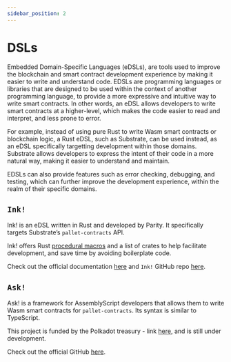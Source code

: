 ```yaml
---
sidebar_position: 2
---
```


# DSLs

Embedded Domain-Specific Languages (eDSLs), are tools used to improve the blockchain and smart contract development experience by making it easier to write and understand code. EDSLs are programming languages or libraries that are designed to be used within the context of another programming language, to provide a more expressive and intuitive way to write smart contracts. In other words, an eDSL allows developers to write smart contracts at a higher-level, which makes the code easier to read and interpret, and less prone to error.

For example, instead of using pure Rust to write Wasm smart contracts or blockchain logic, a Rust eDSL, such as Substrate, can be used instead, as an eDSL specifically targetting development within those domains. Substrate allows developers to express the intent of their code in a more natural way, making it easier to understand and maintain.

EDSLs can also provide features such as error checking, debugging, and testing, which can further improve the development experience, within the realm of their specific domains.

## `Ink!`

Ink! is an eDSL written in Rust and developed by Parity. It specifically targets Substrate’s `pallet-contracts` API.

Ink! offers Rust [procedural macros](https://doc.rust-lang.org/reference/procedural-macros.html#procedural-macro-hygiene) and a list of crates to help facilitate development, and save time by avoiding boilerplate code.

Check out the official documentation [here](https://ink.substrate.io/why-rust-for-smart-contracts) and `Ink!` GitHub repo [here](https://github.com/paritytech/ink).

## `Ask!`

Ask! is a framework for AssemblyScript developers that allows them to write Wasm smart contracts for `pallet-contracts`. Its syntax is similar to TypeScript.

This project is funded by the Polkadot treasury - link [here](https://polkadot.polkassembly.io/post/949), and is still under development.

Check out the official GitHub [here](https://github.com/ask-lang/ask).
